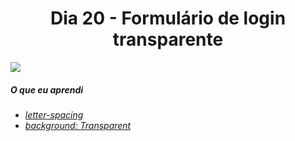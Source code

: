 
<h1 align= "center">
  Dia 20 - Formulário de login transparente  <a name="id20"></a>
</h1>

 ![](https://lh3.googleusercontent.com/pw/ACtC-3fg7tQHhs-Je7C_YTrJjRB7z9z6BpVycaw7xcfPYPptSPsARU7bsOUuKEkp7HhhN2pOluFXs7oTgAL2dKACc-k_DoinKh0eVEEs3IfHsZ3teuO-J5phLIAQuYrPvaKZohWAPxXeSQSkCgcwAomEYlyv=w1606-h903-no?authuser=0)

 ##### O que eu aprendi
* *[letter-spacing](https://www.w3schools.com/CSSref/pr_text_letter-spacing.asp)*
* *[background: Transparent](https://css-tricks.com/snippets/css/transparent-background-images/)*







